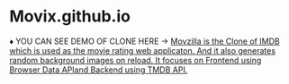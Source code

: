 # Movix.github.io
  ♦️ YOU CAN SEE DEMO OF CLONE HERE -> [ Movzilla is the Clone of IMDB which is used as the movie rating web applicaton. 
  And it also generates random background images on reload.
  It focuses on Frontend using Browser Data APIand Backend using TMDB API.](https://movix-eta.vercel.app/)
